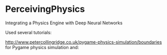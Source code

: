 # PerceivingPhysics
Integrating a Physics Engine with Deep Neural Networks

Used several tutorials:

http://www.petercollingridge.co.uk/pygame-physics-simulation/boundaries for Pygame physics simulation and:

